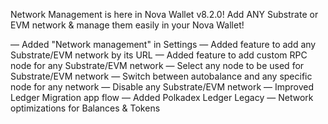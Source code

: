 Network Management is here in Nova Wallet v8.2.0!
Add ANY Substrate or EVM network & manage them easily in your Nova Wallet!

— Added "Network management" in Settings
— Added feature to add any Substrate/EVM network by its URL
— Added feature to add custom RPC node for any Substrate/EVM network
— Select any node to be used for Substrate/EVM network
— Switch between autobalance and any specific node for any network
— Disable any Substrate/EVM network
— Improved Ledger Migration app flow
— Added Polkadex Ledger Legacy
— Network optimizations for Balances & Tokens